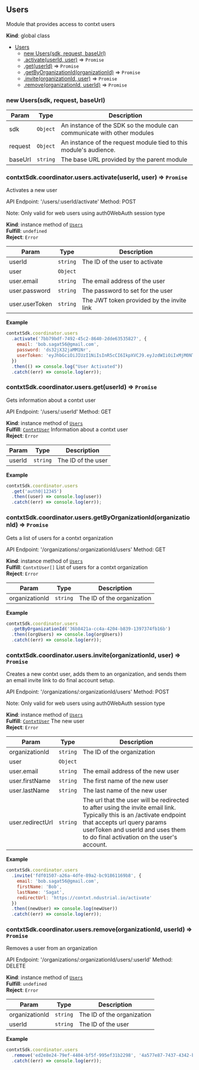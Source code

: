 <a name="Users"></a>

## Users
Module that provides access to contxt users

**Kind**: global class  

* [Users](#Users)
    * [new Users(sdk, request, baseUrl)](#new_Users_new)
    * [.activate(userId, user)](#Users+activate) ⇒ <code>Promise</code>
    * [.get(userId)](#Users+get) ⇒ <code>Promise</code>
    * [.getByOrganizationId(organizationId)](#Users+getByOrganizationId) ⇒ <code>Promise</code>
    * [.invite(organizationId, user)](#Users+invite) ⇒ <code>Promise</code>
    * [.remove(organizationId, userId)](#Users+remove) ⇒ <code>Promise</code>

<a name="new_Users_new"></a>

### new Users(sdk, request, baseUrl)

| Param | Type | Description |
| --- | --- | --- |
| sdk | <code>Object</code> | An instance of the SDK so the module can communicate with other modules |
| request | <code>Object</code> | An instance of the request module tied to this module's audience. |
| baseUrl | <code>string</code> | The base URL provided by the parent module |

<a name="Users+activate"></a>

### contxtSdk.coordinator.users.activate(userId, user) ⇒ <code>Promise</code>
Activates a new user

API Endpoint: '/users/:userId/activate'
Method: POST

Note: Only valid for web users using auth0WebAuth session type

**Kind**: instance method of [<code>Users</code>](#Users)  
**Fulfill**: <code>undefined</code>  
**Reject**: <code>Error</code>  

| Param | Type | Description |
| --- | --- | --- |
| userId | <code>string</code> | The ID of the user to activate |
| user | <code>Object</code> |  |
| user.email | <code>string</code> | The email address of the user |
| user.password | <code>string</code> | The password to set for the user |
| user.userToken | <code>string</code> | The JWT token provided by the invite link |

**Example**  
```js
contxtSdk.coordinator.users
  .activate('7bb79bdf-7492-45c2-8640-2dde63535827', {
    email: 'bob.sagat56@gmail.com',
    password: 'ds32jX32jaMM1Nr',
    userToken: 'eyJhbGciOiJIUzI1NiIsInR5cCI6IkpXVCJ9.eyJzdWIiOiIxMjM0NTY3ODkwIiwibmFtZSI6IkpvaG4gRG9lIiwiaWF0IjoxNTE2MjM5MDIyfQ.SflKxwRJSMeKKF2QT4fwpMeJf36POk6yJV_adQssw5c'
  })
  .then(() => console.log("User Activated"))
  .catch((err) => console.log(err));
```
<a name="Users+get"></a>

### contxtSdk.coordinator.users.get(userId) ⇒ <code>Promise</code>
Gets information about a contxt user

API Endpoint: '/users/:userId'
Method: GET

**Kind**: instance method of [<code>Users</code>](#Users)  
**Fulfill**: [<code>ContxtUser</code>](./Typedefs.md#ContxtUser) Information about a contxt user  
**Reject**: <code>Error</code>  

| Param | Type | Description |
| --- | --- | --- |
| userId | <code>string</code> | The ID of the user |

**Example**  
```js
contxtSdk.coordinator.users
  .get('auth0|12345')
  .then((user) => console.log(user))
  .catch((err) => console.log(err));
```
<a name="Users+getByOrganizationId"></a>

### contxtSdk.coordinator.users.getByOrganizationId(organizationId) ⇒ <code>Promise</code>
Gets a list of users for a contxt organization

API Endpoint: '/organizations/:organizationId/users'
Method: GET

**Kind**: instance method of [<code>Users</code>](#Users)  
**Fulfill**: <code>ContxtUser[]</code> List of users for a contxt organization  
**Reject**: <code>Error</code>  

| Param | Type | Description |
| --- | --- | --- |
| organizationId | <code>string</code> | The ID of the organization |

**Example**  
```js
contxtSdk.coordinator.users
  .getByOrganizationId('36b8421a-cc4a-4204-b839-1397374fb16b')
  .then((orgUsers) => console.log(orgUsers))
  .catch((err) => console.log(err));
```
<a name="Users+invite"></a>

### contxtSdk.coordinator.users.invite(organizationId, user) ⇒ <code>Promise</code>
Creates a new contxt user, adds them to an organization, and
sends them an email invite link to do final account setup.

API Endpoint: '/organizations/:organizationId/users'
Method: POST

Note: Only valid for web users using auth0WebAuth session type

**Kind**: instance method of [<code>Users</code>](#Users)  
**Fulfill**: [<code>ContxtUser</code>](./Typedefs.md#ContxtUser) The new user  
**Reject**: <code>Error</code>  

| Param | Type | Description |
| --- | --- | --- |
| organizationId | <code>string</code> | The ID of the organization |
| user | <code>Object</code> |  |
| user.email | <code>string</code> | The email address of the new user |
| user.firstName | <code>string</code> | The first name of the new user |
| user.lastName | <code>string</code> | The last name of the new user |
| user.redirectUrl | <code>string</code> | The url that the user will be redirected to after using the invite email link. Typically this is an /activate endpoint that accepts url query params userToken and userId and uses them to do final activation on the user's account. |

**Example**  
```js
contxtSdk.coordinator.users
  .invite('fdf01507-a26a-4dfe-89a2-bc91861169b8', {
    email: 'bob.sagat56@gmail.com',
    firstName: 'Bob',
    lastName: 'Sagat',
    redirectUrl: 'https://contxt.ndustrial.io/activate'
  })
  .then((newUser) => console.log(newUser))
  .catch((err) => console.log(err));
```
<a name="Users+remove"></a>

### contxtSdk.coordinator.users.remove(organizationId, userId) ⇒ <code>Promise</code>
Removes a user from an organization

API Endpoint: '/organizations/:organizationId/users/:userId'
Method: DELETE

**Kind**: instance method of [<code>Users</code>](#Users)  
**Fulfill**: <code>undefined</code>  
**Reject**: <code>Error</code>  

| Param | Type | Description |
| --- | --- | --- |
| organizationId | <code>string</code> | The ID of the organization |
| userId | <code>string</code> | The ID of the user |

**Example**  
```js
contxtSdk.coordinator.users
  .remove('ed2e8e24-79ef-4404-bf5f-995ef31b2298', '4a577e87-7437-4342-b183-00c18ec26d52')
  .catch((err) => console.log(err));
```
